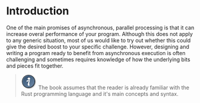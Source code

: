 # Introduction

One of the main promises of asynchronous, parallel processing is that it can increase overal performance of your program. Although this does not apply to any generic situation, most of us would like to try out whether this could give the desired boost to your specific challenge. However, designing and writing a program ready to benefit from asynchronous execution is often challenging and sometimes requires knowledge of how the underlying bits and pieces fit together.

>![Hint](./images/tip.png) The book assumes that the reader is already familiar with the Rust programming language and it's main concepts and syntax.
